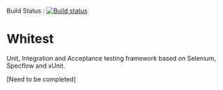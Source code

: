 Build Status : [![Build status](https://ci.appveyor.com/api/projects/status/7qig9fpmlssxrlg9?svg=true)](https://ci.appveyor.com/project/HadiAhmadi/whitest)

# Whitest
Unit, Integration and Acceptance testing framework based on Selenium, Specflow and xUnit. 

[Need to be completed]




